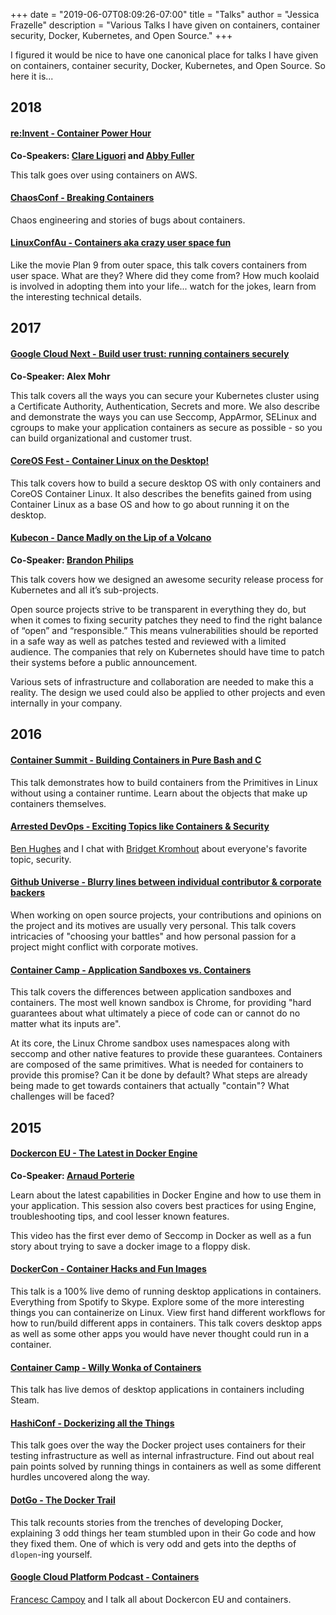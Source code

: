 +++
date = "2019-06-07T08:09:26-07:00"
title = "Talks"
author = "Jessica Frazelle"
description = "Various Talks I have given on containers, container security, Docker, Kubernetes, and Open Source."
+++

I figured it would be nice to have one canonical place for talks I have given
on containers, container security, Docker, Kubernetes, and Open Source. So here
it is...

## 2018

#### [re:Invent - Container Power Hour](https://www.youtube.com/watch?v=HCCkVz25UU4)

**Co-Speakers: [Clare Liguori](https://twitter.com/clare_liguori) and [Abby Fuller](https://twitter.com/abbyfuller)**

This talk goes over using containers on AWS.

#### [ChaosConf - Breaking Containers](https://www.youtube.com/watch?v=1hhVS4pdrrk&list=PLLIx5ktghjqKtZdfDDyuJrlhC-ICfhVAN&index=11)

Chaos engineering and stories of bugs about containers.

#### [LinuxConfAu - Containers aka crazy user space fun](https://www.youtube.com/watch?v=7mzbIOtcIaQ)

Like the movie Plan 9 from outer space, this talk covers containers from 
user space. What are they? Where did they come from?
How much koolaid is involved in adopting them into your life... watch for the 
jokes, learn from the interesting technical details.

## 2017

#### [Google Cloud Next - Build user trust: running containers securely](https://www.youtube.com/watch?v=Cd4JU7qzYbE)

**Co-Speaker: Alex Mohr**

This talk covers all the ways you can secure your Kubernetes cluster using a
Certificate Authority, Authentication, Secrets and more. We  also describe and
demonstrate the ways you can use Seccomp, AppArmor, SELinux and cgroups to make
your application containers as secure as possible - so you can build organizational
and customer trust.

#### [CoreOS Fest - Container Linux on the Desktop!](https://www.youtube.com/watch?v=gES4-X6y278)

This talk covers how to build a secure desktop OS with only containers and
CoreOS Container Linux. It also describes the benefits gained from using
Container Linux as a base OS and how to go about running it on the desktop.

#### [Kubecon - Dance Madly on the Lip of a Volcano](https://www.youtube.com/watch?v=sNjylW8FV9A)

**Co-Speaker: [Brandon Philips](https://twitter.com/BrandonPhilips)**

This talk covers how we designed an awesome security release process for
Kubernetes and all it’s sub-projects.

Open source projects strive to be transparent in everything they do, but when
it comes to fixing security patches they need to find the right balance of
“open” and “responsible.” This means vulnerabilities should be reported in
a safe way as well as patches tested and reviewed with a limited audience. The
companies that rely on Kubernetes should have time to patch their systems
before a public announcement.

Various sets of infrastructure and collaboration are needed to make this
a reality. The design we used could also be applied to other projects and even
internally in your company.

## 2016

#### [Container Summit - Building Containers in Pure Bash and C](https://containersummit.io/events/nyc-2016/videos/building-containers-in-pure-bash-and-c)

This talk demonstrates how to build containers from the Primitives in Linux
without using a container runtime. Learn about the objects that make up
containers themselves.

#### [Arrested DevOps - Exciting Topics like Containers & Security](https://www.youtube.com/watch?v=qPs5U5hdciM)

[Ben Hughes](https://twitter.com/benjammingh) and I chat with
[Bridget Kromhout](https://twitter.com/bridgetkromhout) about everyone's
favorite topic, security.

#### [Github Universe - Blurry lines between individual contributor & corporate backers](https://www.youtube.com/watch?v=4Iem6JK6PtY)

When working on open source projects, your contributions and opinions on the
project and its motives are usually very personal. This talk
covers intricacies of "choosing your battles" and how personal passion for
a project might conflict with corporate motives.

#### [Container Camp - Application Sandboxes vs. Containers](https://www.youtube.com/watch?v=mfnhSX6SJVA)

This talk covers the differences between application sandboxes and containers.
The most well known sandbox is Chrome, for providing "hard guarantees about what
ultimately a piece of code can or cannot do no matter what its inputs are".

At its core, the Linux Chrome sandbox uses namespaces along with seccomp and
other native features to provide these guarantees. Containers are composed of
the same primitives. What is needed for containers to provide this promise?
Can it be done by default? What steps are already being made to get towards
containers that actually "contain"? What challenges will be faced?

## 2015

#### [Dockercon EU - The Latest in Docker Engine](https://www.youtube.com/watch?v=I7i4SY-iRkA)

**Co-Speaker: [Arnaud Porterie](https://twitter.com/icecrime)**

Learn about the latest capabilities in Docker Engine and how to use them in
your application. This session also covers best practices for using Engine,
troubleshooting tips, and cool lesser known features.

This video has the first ever demo of Seccomp in Docker as well as a fun story
about trying to save a docker image to a floppy disk.

#### [DockerCon - Container Hacks and Fun Images](https://www.youtube.com/watch?v=cYsVvV1aVss)

This talk is a 100% live demo of running desktop applications in containers.
Everything from Spotify to Skype. Explore some of the more interesting things
you can containerize on Linux. View first hand different workflows for how to
run/build different apps in containers. This talk covers desktop apps as well
as some other apps you would have never thought could run in a container.

#### [Container Camp - Willy Wonka of Containers](https://www.youtube.com/watch?v=GsLZz8cZCzc)

This talk has live demos of desktop applications in containers including Steam.

#### [HashiConf - Dockerizing all the Things](https://www.youtube.com/watch?v=PeE8hcQtFq4)

This talk goes over the way the Docker project uses containers for their
testing infrastructure as well as internal infrastructure. Find out about real
pain points solved by running things in containers as well as some different
hurdles uncovered along the way.

#### [DotGo - The Docker Trail](https://www.youtube.com/watch?v=j55aWjgzfV8)

This talk recounts stories from the trenches of developing Docker, explaining 3
odd things her team stumbled upon in their Go code and how they fixed them. One
of which is very odd and gets into the depths of `dlopen`-ing yourself.

#### [Google Cloud Platform Podcast - Containers](https://www.youtube.com/watch?v=zu8NSrNFZ4M)

[Francesc Campoy](https://twitter.com/francesc) and I talk all about
Dockercon EU and containers.

